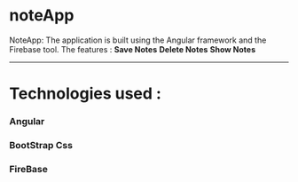 # noteApp
NoteApp: The application is built using the Angular framework and the Firebase tool.
The features : 
**Save Notes**
**Delete Notes**
**Show Notes**

---

# Technologies used :
### Angular
### BootStrap Css
### FireBase
